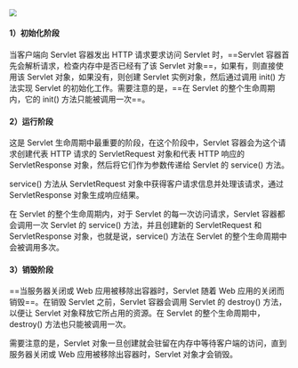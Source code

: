 <img src="https://tva1.sinaimg.cn/large/008eGmZEgy1gofpvarcs2j30gb0cuq37.jpg" style="zoom:80%">

#### 1）初始化阶段

当客户端向 Servlet 容器发出 HTTP 请求要求访问 Servlet 时，==Servlet 容器首先会解析请求，检查内存中是否已经有了该 Servlet 对象==，如果有，则直接使用该 Servlet 对象，如果没有，则创建 Servlet 实例对象，然后通过调用 init() 方法实现 Servlet 的初始化工作。需要注意的是，==在 Servlet 的整个生命周期内，它的 init() 方法只能被调用一次==。

#### 2）运行阶段

这是 Servlet 生命周期中最重要的阶段，在这个阶段中，Servlet 容器会为这个请求创建代表 HTTP 请求的 ServletRequest 对象和代表 HTTP 响应的 ServletResponse 对象，然后将它们作为参数传递给 Servlet 的 service() 方法。

service() 方法从 ServletRequest 对象中获得客户请求信息并处理该请求，通过 ServletResponse 对象生成响应结果。

在 Servlet 的整个生命周期内，对于 Servlet 的每一次访问请求，Servlet 容器都会调用一次 Servlet 的 service() 方法，并且创建新的 ServletRequest 和 ServletResponse 对象，也就是说，service() 方法在 Servlet 的整个生命周期中会被调用多次。

#### 3）销毁阶段

==当服务器关闭或 Web 应用被移除出容器时，Servlet 随着 Web 应用的关闭而销毁==。在销毁 Servlet 之前，Servlet 容器会调用 Servlet 的 destroy() 方法，以便让 Servlet 对象释放它所占用的资源。在 Servlet 的整个生命周期中，destroy() 方法也只能被调用一次。

需要注意的是，Servlet 对象一旦创建就会驻留在内存中等待客户端的访问，直到服务器关闭或 Web 应用被移除出容器时，Servlet 对象才会销毁。

